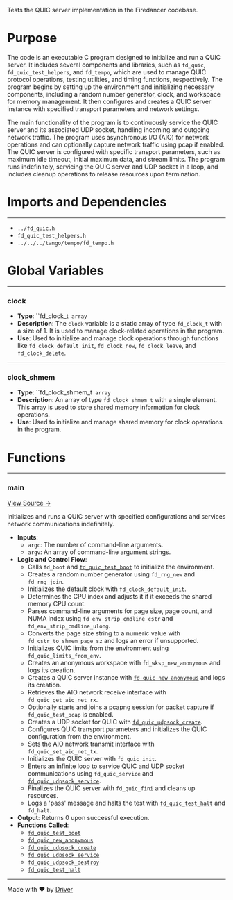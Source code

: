 <!--------------------------------------------------------------------------------->
<!-- IMPORTANT: This file is auto-generated by Driver (https://driver.ai). -------->
<!-- Manual edits may be overwritten on future commits. --------------------------->
<!--------------------------------------------------------------------------------->

Tests the QUIC server implementation in the Firedancer codebase.

# Purpose
The code is an executable C program designed to initialize and run a QUIC server. It includes several components and libraries, such as `fd_quic`, `fd_quic_test_helpers`, and `fd_tempo`, which are used to manage QUIC protocol operations, testing utilities, and timing functions, respectively. The program begins by setting up the environment and initializing necessary components, including a random number generator, clock, and workspace for memory management. It then configures and creates a QUIC server instance with specified transport parameters and network settings.

The main functionality of the program is to continuously service the QUIC server and its associated UDP socket, handling incoming and outgoing network traffic. The program uses asynchronous I/O (AIO) for network operations and can optionally capture network traffic using pcap if enabled. The QUIC server is configured with specific transport parameters, such as maximum idle timeout, initial maximum data, and stream limits. The program runs indefinitely, servicing the QUIC server and UDP socket in a loop, and includes cleanup operations to release resources upon termination.
# Imports and Dependencies

---
- `../fd_quic.h`
- `fd_quic_test_helpers.h`
- `../../../tango/tempo/fd_tempo.h`


# Global Variables

---
### clock
- **Type**: ``fd_clock_t` array`
- **Description**: The `clock` variable is a static array of type `fd_clock_t` with a size of 1. It is used to manage clock-related operations in the program.
- **Use**: Used to initialize and manage clock operations through functions like `fd_clock_default_init`, `fd_clock_now`, `fd_clock_leave`, and `fd_clock_delete`.


---
### clock\_shmem
- **Type**: ``fd_clock_shmem_t` array`
- **Description**: An array of type `fd_clock_shmem_t` with a single element. This array is used to store shared memory information for clock operations.
- **Use**: Used to initialize and manage shared memory for clock operations in the program.


# Functions

---
### main<!-- {{#callable:main}} -->
[View Source →](<../../../../../../src/waltz/quic/tests/test_quic_server.c#L8>)

Initializes and runs a QUIC server with specified configurations and services network communications indefinitely.
- **Inputs**:
    - `argc`: The number of command-line arguments.
    - `argv`: An array of command-line argument strings.
- **Logic and Control Flow**:
    - Calls `fd_boot` and [`fd_quic_test_boot`](<fd_quic_test_helpers.c.md#fd_quic_test_boot>) to initialize the environment.
    - Creates a random number generator using `fd_rng_new` and `fd_rng_join`.
    - Initializes the default clock with `fd_clock_default_init`.
    - Determines the CPU index and adjusts it if it exceeds the shared memory CPU count.
    - Parses command-line arguments for page size, page count, and NUMA index using `fd_env_strip_cmdline_cstr` and `fd_env_strip_cmdline_ulong`.
    - Converts the page size string to a numeric value with `fd_cstr_to_shmem_page_sz` and logs an error if unsupported.
    - Initializes QUIC limits from the environment using `fd_quic_limits_from_env`.
    - Creates an anonymous workspace with `fd_wksp_new_anonymous` and logs its creation.
    - Creates a QUIC server instance with [`fd_quic_new_anonymous`](<fd_quic_test_helpers.c.md#fd_quic_new_anonymous>) and logs its creation.
    - Retrieves the AIO network receive interface with `fd_quic_get_aio_net_rx`.
    - Optionally starts and joins a pcapng session for packet capture if `fd_quic_test_pcap` is enabled.
    - Creates a UDP socket for QUIC with [`fd_quic_udpsock_create`](<fd_quic_test_helpers.c.md#fd_quic_udpsock_create>).
    - Configures QUIC transport parameters and initializes the QUIC configuration from the environment.
    - Sets the AIO network transmit interface with `fd_quic_set_aio_net_tx`.
    - Initializes the QUIC server with `fd_quic_init`.
    - Enters an infinite loop to service QUIC and UDP socket communications using `fd_quic_service` and [`fd_quic_udpsock_service`](<fd_quic_test_helpers.c.md#fd_quic_udpsock_service>).
    - Finalizes the QUIC server with `fd_quic_fini` and cleans up resources.
    - Logs a 'pass' message and halts the test with [`fd_quic_test_halt`](<fd_quic_test_helpers.c.md#fd_quic_test_halt>) and `fd_halt`.
- **Output**: Returns 0 upon successful execution.
- **Functions Called**:
    - [`fd_quic_test_boot`](<fd_quic_test_helpers.c.md#fd_quic_test_boot>)
    - [`fd_quic_new_anonymous`](<fd_quic_test_helpers.c.md#fd_quic_new_anonymous>)
    - [`fd_quic_udpsock_create`](<fd_quic_test_helpers.c.md#fd_quic_udpsock_create>)
    - [`fd_quic_udpsock_service`](<fd_quic_test_helpers.c.md#fd_quic_udpsock_service>)
    - [`fd_quic_udpsock_destroy`](<fd_quic_test_helpers.c.md#fd_quic_udpsock_destroy>)
    - [`fd_quic_test_halt`](<fd_quic_test_helpers.c.md#fd_quic_test_halt>)



---
Made with ❤️ by [Driver](https://www.driver.ai/)